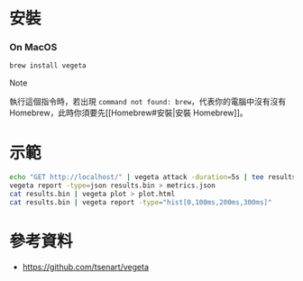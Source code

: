 # 安裝

### On MacOS

```bash
brew install vegeta
```

>[!Note]
>執行這個指令時，若出現 `command not found: brew`，代表你的電腦中沒有沒有 Homebrew，此時你須要先[[Homebrew#安裝|安裝 Homebrew]]。

# 示範

```bash
echo "GET http://localhost/" | vegeta attack -duration=5s | tee results.bin | vegeta report
vegeta report -type=json results.bin > metrics.json
cat results.bin | vegeta plot > plot.html
cat results.bin | vegeta report -type="hist[0,100ms,200ms,300ms]"
```

# 參考資料

- <https://github.com/tsenart/vegeta>
